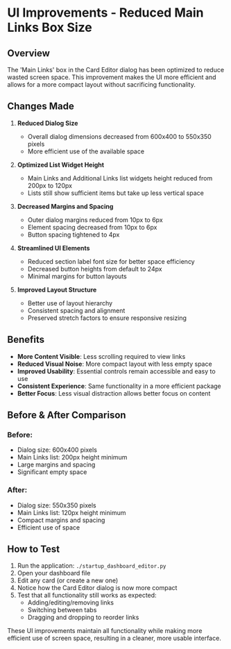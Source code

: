 # UI Improvements - Reduced Main Links Box Size

## Overview

The 'Main Links' box in the Card Editor dialog has been optimized to reduce wasted screen space. This improvement makes the UI more efficient and allows for a more compact layout without sacrificing functionality.

## Changes Made

1. **Reduced Dialog Size**
   - Overall dialog dimensions decreased from 600x400 to 550x350 pixels
   - More efficient use of the available space

2. **Optimized List Widget Height**
   - Main Links and Additional Links list widgets height reduced from 200px to 120px
   - Lists still show sufficient items but take up less vertical space

3. **Decreased Margins and Spacing**
   - Outer dialog margins reduced from 10px to 6px
   - Element spacing decreased from 10px to 6px
   - Button spacing tightened to 4px

4. **Streamlined UI Elements**
   - Reduced section label font size for better space efficiency
   - Decreased button heights from default to 24px
   - Minimal margins for button layouts

5. **Improved Layout Structure**
   - Better use of layout hierarchy
   - Consistent spacing and alignment
   - Preserved stretch factors to ensure responsive resizing

## Benefits

- **More Content Visible**: Less scrolling required to view links
- **Reduced Visual Noise**: More compact layout with less empty space
- **Improved Usability**: Essential controls remain accessible and easy to use
- **Consistent Experience**: Same functionality in a more efficient package
- **Better Focus**: Less visual distraction allows better focus on content

## Before & After Comparison

### Before:
- Dialog size: 600x400 pixels
- Main Links list: 200px height minimum
- Large margins and spacing
- Significant empty space

### After:
- Dialog size: 550x350 pixels
- Main Links list: 120px height minimum
- Compact margins and spacing
- Efficient use of space

## How to Test

1. Run the application: `./startup_dashboard_editor.py`
2. Open your dashboard file
3. Edit any card (or create a new one)
4. Notice how the Card Editor dialog is now more compact
5. Test that all functionality still works as expected:
   - Adding/editing/removing links
   - Switching between tabs
   - Dragging and dropping to reorder links

These UI improvements maintain all functionality while making more efficient use of screen space, resulting in a cleaner, more usable interface.

